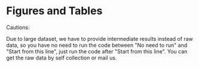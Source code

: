 # Figures and Tables

Cautions:

Due to large dataset, we have to provide intermediate results instead of raw data, so you have no need to run the code between "No need to run" and "Start from this line", just run the code after "Start from this line".
You can get the raw data by self collection or mail us.


